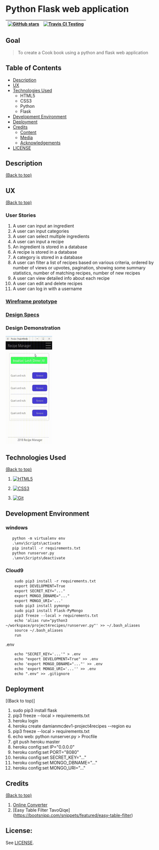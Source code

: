 # Python Flask web application

| <a href="https://github.com/DamianMcNulty/project4recipes/stargazers">     <img src="https://img.shields.io/github/stars/DamianMcNulty/project4recipes.svg?style=social" alt="GitHub stars"> </a> 	| [![Travis CI Testing](https://travis-ci.org/DamianMcNulty/project4recipes.svg?branch=master)](https://travis-ci.org/DamianMcNulty/project4recipes) 	|
|-----------------------------------------------------------------------------------------------------------------------------------------------------------------------------------------------	|------------------------------------------------------------------------------------------------------------------------------------------------	|

## Goal
>To create a Cook book using a python and flask web application

## Table of Contents
- [Description](#description)
- [UX](#ux)
- [Technologies Used](#technologies-used)
    - HTML5
    - CSS3
    - Python
    - Flask
- [Development Environment](#development-environment)
- [Deployment](#deployment)
- [Credits](#credits)
    - [Content](#content)
    - [Media](#media)
    - [Acknowledgements](#acknowledgements)
- [LICENSE](#license)

## Description
[(Back to top)](#table-of-contents)

## UX
[(Back to top)](#table-of-contents)

### User Stories

1. A user can input an ingredient
2. A user can input categories
3. A user can select multiple ingredients
4. A user can input a recipe
5. An ingredient is stored in a database
6. A recipe is stored in a database
7. A category is stored in a database
8. A user can filter a list of recipes based on various criteria, ordered by number of views or upvotes, pagination, showing some summary statistics, number of matching recipes, number of new recipes
9. A user can view detailed info about each recipe
10. A user can edit and delete recipes
11. A user can log in with a username

### [Wireframe prototype](https://xd.adobe.com/view/8b0bf512-6a50-492f-46c1-07d633b33a10-fd3a/)

### [Design Specs](https://xd.adobe.com/spec/3280e430-8e27-419d-6f08-fe04f9f7d897-44b1/)

### Design Demonstration 

<img src="https://github.com/DamianMcNulty/project4recipes/blob/master/static/img/AdobeXDCC13_12_2018Project4Re.gif" width=30% height=350px alt="Demonstration">

## Technologies Used
[(Back to top)](#table-of-contents)
1. [![HTML5](https://github.com/DamianMcNulty/my-first-website/blob/master/img/HTML5_logo_and_wordmark.svg)](https://en.wikipedia.org/wiki/HTML5) 

2. [![CSS3](https://github.com/DamianMcNulty/my-first-website/blob/master/img/CSS3_logo_and_wordmark.svg)](https://en.wikipedia.org/wiki/Cascading_Style_Sheets)  

3. [![Git](https://github.com/DamianMcNulty/my-first-website/blob/master/img/Git-logo.svg)](https://en.wikipedia.org/wiki/Git)  

## Development Environment

### windows
```pip install virtualenv
   python -m virtualenv env
   .\env\Scripts\activate
   pip install -r requirements.txt
   python runserver.py
   .\env\Scripts\deactivate
```
### Cloud9
```
    sudo pip3 install -r requirements.txt
    export DEVELOPMENT=True
    export SECRET_KEY="..."
    export MONGO_DBNAME="..."
    export MONGO_URI='...'
    sudo pip3 install pymongo
    sudo pip3 install Flask-PyMongo
    pip3 freeze --local > requirements.txt
    echo 'alias run="python3 ~/workspace/project4recipes/runserver.py"' >> ~/.bash_aliases
    source ~/.bash_aliases
    run
```

.env
```
    echo "SECRET_KEY='...'" > .env
    echo "export DEVELOPMENT=True" >> .env
    echo 'export MONGO_DBNAME="..."' >> .env
    echo 'export MONGO_URI='...'' >> .env
    echo ".env" >> .gitignore
```

## Deployment
[(Back to top)]
1. sudo pip3 install flask
2. pip3 freeze --local > requirements.txt
1. heroku login
2. heroku create damianmcdev1-project4recipes --region eu
3. pip3 freeze --local > requirements.txt
4. echo web: python runserver.py > Procfile
5. git push heroku master
7. heroku config:set IP="0.0.0.0"
8. heroku config:set PORT="8080"
9. heroku config:set SECRET_KEY="..."
10. heroku config:set MONGO_DBNAME="..."
10. heroku config:set MONGO_URI="..."

 
## Credits
[(Back to top)](#table-of-contents)
1. [Online Converter](https://www.onlineconverter.com/mp4-to-gif)
2. [Easy Table Filter TavoQiqe] (https://bootsnipp.com/snippets/featured/easy-table-filter)

## License:

See [LICENSE](LICENSE).
